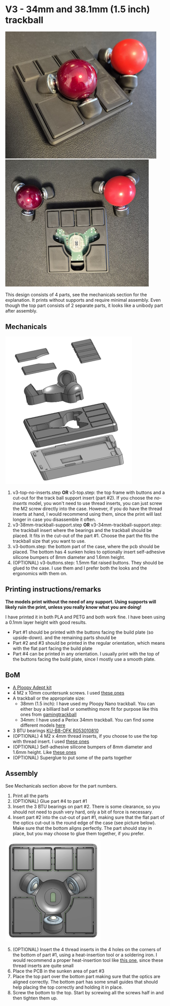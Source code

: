# V3 - 34mm and 38.1mm (1.5 inch) trackball

<img src="./images/v3-side-picture.jpg" height="400"/>
<img src="./images/v3-two-balls-picture.jpg" height="400"/>

This design consists of 4 parts, see the mechanicals section for the explanation. It prints without supports and require minimal assembly.
Even though the top part consists of 2 separate parts, it looks like a unibody part after assembly.

## Mechanicals

<img src="./images/v3-design-view.png" width="400"/>

1. v3-top-no-inserts.step **OR** v3-top.step: the top frame with buttons and a cut-out for the track ball support insert (part #2). If you choose the _no-inserts_ model, you won't need to use thread inserts, you can just screw the M2 screw directly into the case. However, if you do have the thread inserts at hand, I would recommend using them, since the print will last longer in case you disassemble it often.
2. v3-38mm-trackball-support.step **OR** v3-34mm-trackball-support.step: the trackball insert where the bearings and the trackball should be placed. It fits in the cut-out of the part #1. Choose the part the fits the trackball size that you want to use.
3. v3-bottom.step: the bottom part of the case, where the pcb should be placed. The bottom has 4 sunken holes to optionally insert self-adhesive silicone bumpers of 8mm diameter and 1.6mm height.
4. (OPTIONAL) v3-buttons.step: 1.5mm flat raised buttons. They should be glued to the case. I use them and I prefer both the looks and the ergonomics with them on.

## Printing instructions/remarks

**The models print without the need of any support. Using supports will likely ruin the print, unless you really know what you are doing!**

I have printed it in both PLA and PETG and both work fine. I have been using a 0.1mm layer height with good results.

- Part #1 should be printed with the buttons facing the build plate (so upside-down). and the remaining parts should be
- Part #2 and #3 should be printed in the regular orientation, which means with the flat part facing the build plate
- Part #4 can be printed in any orientation. I usually print with the top of the buttons facing the build plate, since I mostly use a smooth plate.

## BoM

- [A Ploopy Adept kit](https://ploopy.co/shop/adept-trackball-full-kit/)
- 4 M2 x 10mm countersunk screws. I used [these ones](https://www.amazon.de/-/en/gp/product/B0D6QXRH6H/ref=ppx_od_dt_b_asin_title_s00?ie=UTF8&th=1)
- A trackball or the appropriate size:
  - 38mm (1.5 inch): I have used my Ploopy Nano trackball. You can either buy a billiard ball or something more fit for purpose like this ones from [gamingtrackball](https://www.gamingtrackball.com/products/yellow-and-silver-add-on-balls)
  - 34mm: I have used a Perixx 34mm trackball. You can find some different models [here](https://eu.perixx.com/collections/trackball)
- 3 BTU bearings [KU-B8-OFK R053010810](https://store.boschrexroth.com/BALL-TRANSFER-UNIT_R053010810?cclcl=en_MY)
- (OPTIONAL) 4 M2 x 4mm thread inserts, if you choose to use the top with thread insert. I used [these ones](https://www.amazon.de/dp/B088QJG676/ref=pe_27091401_487027711_TE_SCE_dp_i1?th=1)
- (OPTIONAL) Self-adhesive silicone bumpers of 8mm diameter and 1.6mm height. Like [these ones](https://www.amazon.com/VOVOV-Small-Cabinet-Furniture-Bumpers/dp/B016GXAZOA/ref=sr_1_6?crid=1V39DSWM85IU4&dib=eyJ2IjoiMSJ9.SgcP7sYZZgOXrCBkl7iuuPCFL0Nj-56Iya6P0XGrPvs3bzrYjZOTrDLDlMdEUKPYCWWu6ZbPwwiI7Q0Ummm3yjJVeaV6FVH-EvrZ4qvgJ0p-566NEA00zdKTkTmAMPUyYR0LQX7c6y4EXeTg_hHIcbnVtDGqnrUUIZGwXum2UeUEcrBks-hpp17420ZKxgjQQB0X6qXWvs8blPHY5gU8Qdu3DRRDklEdPEjvE-BFHh-ygZoauxq05weSDy2hf7AqHQwXhyJjbufgfr9TYE-0jDX_94YVAxTgbFrSxRdIPbs.ZEYgulqsZGt7delUQAZMV-A_qnFjEU9MHROv3y52rKw&dib_tag=se&keywords=silicone+bumpers+8mm&qid=1744587215&sprefix=silicone+bumper+8mm%2Caps%2C161&sr=8-6)
- (OPTIONAL) Superglue to put some of the parts together

## Assembly

See Mechanicals section above for the part numbers.

1. Print all the parts
2. (OPTIONAL) Glue part #4 to part #1
3. Insert the 3 BTU bearings on part #2. There is some clearance, so you should not need to push very hard, only a bit of force is necessary.
4. Insert part #2 into the cut-out of part #1, making sure that the flat part of the optics cut-out is the round edge of the case (see picture below). Make sure that the bottom aligns perfectly. The part should stay in place, but you may choose to glue them together, if you prefer.

<img src="./images/v3-assembly-optics.png" width="300"/>

5. (OPTIONAL) Insert the 4 thread inserts in the 4 holes on the corners of the bottom of part #1, using a heat-insertion tool or a soldering iron. I would recommend a proper heat-insertion tool like [this one](https://www.amazon.de/dp/B0C5CC2QB9/ref=pe_27091401_487027711_TE_SCE_dp_i1), since these thread inserts are quite small
6. Place the PCB in the sunken area of part #3
7. Place the top part over the bottom part making sure that the optics are aligned correctly. The bottom part has some small guides that should help placing the top correctly and holding it in place.
8. Screw the bottom to the top. Start by screwing all the screws half in and then tighten them up.
